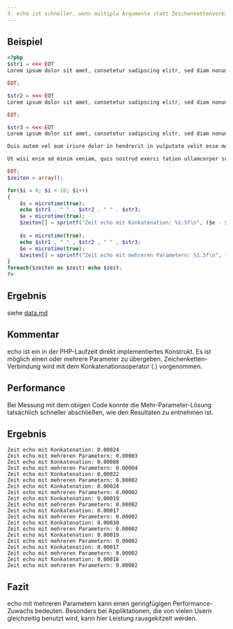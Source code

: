 ```yaml
---
3. echo ist schneller, wenn multiple Argumente statt Zeichenkettenverbindung verwendet wird
---
```


Beispiel
--------
```php
<?php
$str1 = <<< EOT
Lorem ipsum dolor sit amet, consetetur sadipscing elitr, sed diam nonumy eirmod tempor invidunt ut labore et dolore magna aliquyam erat, sed diam voluptua. At vero eos et accusam et justo duo dolores et ea rebum. Stet clita kasd gubergren, no sea takimata sanctus est Lorem ipsum dolor sit amet. Lorem ipsum dolor sit amet, consetetur sadipscing elitr, sed diam nonumy eirmod tempor invidunt ut labore et dolore magna aliquyam erat, sed diam voluptua. At vero eos et accusam et justo duo dolores et ea rebum. Stet clita kasd gubergren, no sea takimata sanctus est Lorem ipsum dolor sit amet.

EOT;

$str2 = <<< EOT
Lorem ipsum dolor sit amet, consetetur sadipscing elitr, sed diam nonumy eirmod tempor invidunt ut labore et dolore magna aliquyam erat, sed diam voluptua. At vero eos et accusam et justo duo dolores et ea rebum. Stet clita kasd gubergren, no sea takimata sanctus est Lorem ipsum dolor sit amet.

EOT;

$str3 = <<< EOT
Lorem ipsum dolor sit amet, consetetur sadipscing elitr, sed diam nonumy eirmod tempor invidunt ut labore et dolore magna aliquyam erat, sed diam voluptua. At vero eos et accusam et justo duo dolores et ea rebum. Stet clita kasd gubergren, no sea takimata sanctus est Lorem ipsum dolor sit amet. Lorem ipsum dolor sit amet, consetetur sadipscing elitr, sed diam nonumy eirmod tempor invidunt ut labore et dolore magna aliquyam erat, sed diam voluptua. At vero eos et accusam et justo duo dolores et ea rebum. Stet clita kasd gubergren, no sea takimata sanctus est Lorem ipsum dolor sit amet. Lorem ipsum dolor sit amet, consetetur sadipscing elitr, sed diam nonumy eirmod tempor invidunt ut labore et dolore magna aliquyam erat, sed diam voluptua. At vero eos et accusam et justo duo dolores et ea rebum. Stet clita kasd gubergren, no sea takimata sanctus est Lorem ipsum dolor sit amet. 

Duis autem vel eum iriure dolor in hendrerit in vulputate velit esse molestie consequat, vel illum dolore eu feugiat nulla facilisis at vero eros et accumsan et iusto odio dignissim qui blandit praesent luptatum zzril delenit augue duis dolore te feugait nulla facilisi. Lorem ipsum dolor sit amet, consectetuer adipiscing elit, sed diam nonummy nibh euismod tincidunt ut laoreet dolore magna aliquam erat volutpat. 

Ut wisi enim ad minim veniam, quis nostrud exerci tation ullamcorper suscipit lobortis nisl ut aliquip ex ea commodo consequat. Duis autem vel eum iriure dolor in hendrerit in vulputate velit esse molestie consequat, vel illum dolore eu feugiat nulla facilisis at vero eros et accumsan et iusto odio dignissim qui blandit praesent luptatum zzril delenit augue duis dolore te feugait nulla facilisi. 

EOT;
$zeiten = array();

for($i = 0; $i < 10; $i++)
{
	$s = microtime(true);
	echo $str1 . " " . $str2 . " " . $str3;
	$e = microtime(true);
	$zeiten[] = sprintf("Zeit echo mit Konkatenation: %1.5f\n", ($e - $s));
	
	$s = microtime(true);
	echo $str1 , " " , $str2 , " " , $str3;
	$e = microtime(true);
	$zeiten[] = sprintf("Zeit echo mit mehreren Parametern: %1.5f\n", ($e - $s));
}
foreach($zeiten as $zeit) echo $zeit;
?>
```
Ergebnis
--------

siehe [data.md](data.md)

Kommentar
---------

echo ist ein in der PHP-Laufzeit direkt implementiertes Konstrukt. Es ist möglich einen oder mehrere Parameter zu übergeben. 
Zeichenketten-Verbindung wird mit dem Konkatenationsoperator (.) vorgenommen.

Performance
-----------

Bei Messung mit dem obigen Code konnte die Mehr-Parameter-Lösung tatsächlich schneller abschließen, wie den Resultaten zu entnehmen ist.

Ergebnis
--------
	Zeit echo mit Konkatenation: 0.00024
	Zeit echo mit mehreren Parametern: 0.00003
	Zeit echo mit Konkatenation: 0.00088
	Zeit echo mit mehreren Parametern: 0.00004
	Zeit echo mit Konkatenation: 0.00022
	Zeit echo mit mehreren Parametern: 0.00002
	Zeit echo mit Konkatenation: 0.00024
	Zeit echo mit mehreren Parametern: 0.00002
	Zeit echo mit Konkatenation: 0.00019
	Zeit echo mit mehreren Parametern: 0.00002
	Zeit echo mit Konkatenation: 0.00017
	Zeit echo mit mehreren Parametern: 0.00002
	Zeit echo mit Konkatenation: 0.00030
	Zeit echo mit mehreren Parametern: 0.00002
	Zeit echo mit Konkatenation: 0.00019
	Zeit echo mit mehreren Parametern: 0.00002
	Zeit echo mit Konkatenation: 0.00017
	Zeit echo mit mehreren Parametern: 0.00002
	Zeit echo mit Konkatenation: 0.00018
	Zeit echo mit mehreren Parametern: 0.00002

Fazit
-----
echo mit mehreren Parametern kann einen geringfügigen Performance-Zuwachs bedeuten. Besonders bei Appliktationen, die von vielen Usern gleichzeitig benutzt wird, kann hier Leistung rausgekitzelt werden.
